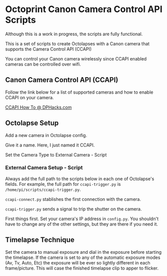 # Octoprint Canon Camera Control API Scripts

Although this is a work in progress, the scripts are fully functional.

This is a set of scripts to create Octolapses with a Canon camera that supports the Camera Control API (CCAPI)

You can control your Canon camera wirelessly since CCAPI enabled cameras can be controlled over wifi.

## Canon Camera Control API (CCAPI)

Follow the link below for a list of supported cameras and how to enable CCAPI on your camera.

[CCAPI How To @ DPHacks.com](https://dphacks.com/how-to-canon-camera-control-api-ccapi/)

## Octolapse Setup

Add a new camera in Octolapse config.

Give it a name. Here, I just named it CCAPI.

Set the Camera Type to External Camera - Script

### External Camera Setup - Script

Always add the full path to the scripts below in each one of Octolapse's fields. For example, the full path for ```ccapi-trigger.py``` is ```/home/pi/scripts/ccapi-trigger.py```.

```ccapi-connect.py``` stablishes the first connection with the camera.

```ccapi-trigger.py``` sends a signal to trip the shutter on the camera.

First things first. Set your camera's IP address in ```config.py```. You shouldn't have to change any of the other settings, but they are there if you need it.

## Timelapse Technique

Set the camera to manual exposure and dial in the exposure before starting the timelapse. If the camera is set to any of the automatic exposure modes (Av, Tv, Auto, Etc) the exposure will be ever so lightly different in each frame/picture. This will case the finished timelapse clip to apper to flicker.
